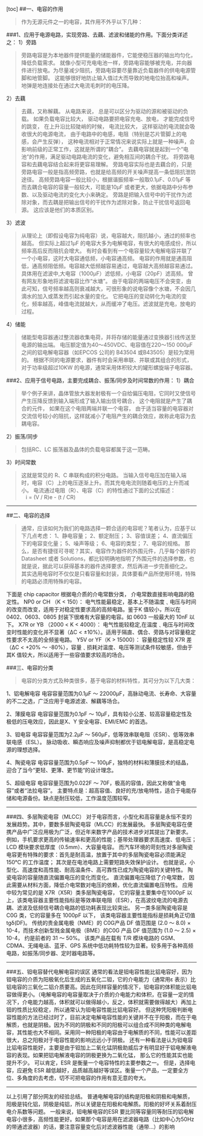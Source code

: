 [toc]
##一、电容的作用
>作为无源元件之一的电容，其作用不外乎以下几种：

###1、应用于电源电路，实现旁路、去藕、滤波和储能的作用。下面分类详述之：
1）旁路
>旁路电容是为本地器件提供能量的储能器件，它能使稳压器的输出均匀化，降低负载需求。 就像小型可充电电池一样，旁路电容能够被充电，并向器件进行放电。为尽量减少阻抗，旁路电容要尽量靠近负载器件的供电电源管脚和地管脚。 
这能够很好地防止输入值过大而导致的地电位抬高和噪声。地弹是地连接处在通过大电流毛刺时的电压降。

2）去藕
>去藕，又称解藕。 从电路来说， 总是可以区分为驱动的源和被驱动的负载。
如果负载电容比较大， 驱动电路要把电容充电、放电， 才能完成信号的跳变，
在上升沿比较陡峭的时候， 电流比较大， 这样驱动的电流就会吸收很大的电源电流，
由于电路中的电感，电阻（特别是芯片管脚上的电感，会产生反弹），
这种电流相对于正常情况来说实际上就是一种噪声，会影响前级的正常工作，这就是所谓的“耦合”。
去藕电容就是起到一个“电池”的作用，满足驱动电路电流的变化，避免相互间的耦合干扰。
将旁路电容和去藕电容结合起来将更容易理解。
旁路电容实际也是去藕合的，只是旁路电容一般是指高频旁路，也就是给高频的开关噪声提高一条低阻抗泄防途径。
高频旁路电容一般比较小，根据谐振频率一般取0.1μF、0.01μF 等
而去耦合电容的容量一般较大，可能是10μF 或者更大，依据电路中分布参数、以及驱动电流的变化大小来确定。
旁路是把输入信号中的干扰作为滤除对象，而去耦是把输出信号的干扰作为滤除对象，防止干扰信号返回电源。
这应该是他们的本质区别。

3）滤波
>从理论上（即假设电容为纯电容）说，电容越大，阻抗越小，通过的频率也越高。
>但实际上超过1μF 的电容大多为电解电容，有很大的电感成份，所以频率高后反而阻抗会增大。
>有时会看到有一个电容量较大电解电容并联了一个小电容，这时大电容通低频，小电容通高频。
>电容的作用就是通高阻低，通高频阻低频。电容越大低频越容易通过，电容越大高频越容易通过。
>具体用在滤波中,大电容（1000μF）滤低频，小电容（20pF）滤高频。
曾有网友形象地将滤波电容比作“水塘”。
由于电容的两端电压不会突变，由此可知，信号频率越高则衰减越大，可很形象的说电容像个水塘，不会因几滴水的加入或蒸发而引起水量的变化。
它把电压的变动转化为电流的变化，频率越高，峰值电流就越大，从而缓冲了电压。滤波就是充电，放电的过程。

4）储能
>储能型电容器通过整流器收集电荷，并将存储的能量通过变换器引线传送至电源的输出端。
> 电压额定值为40～450VDC、电容值在220～150 000μF 之间的铝电解电容器（如EPCOS 公司的 B43504 或B43505）是较为常用的。
> 根据不同的电源要求，器件有时会采用串联、并联或其组合的形式， 对于功率级超过10KW 的电源，通常采用体积较大的罐形螺旋端子电容器。

###2、应用于信号电路，主要完成耦合、振荡/同步及时间常数的作用：
1）耦合
>举个例子来讲，晶体管放大器发射极有一个自给偏压电阻，它同时又使信号产生压降反馈到输入端形成了输入输出信号耦合， 这个电阻就是产生了耦合的元件，
>如果在这个电阻两端并联一个电容， 由于适当容量的电容器对交流信号较小的阻抗，这样就减小了电阻产生的耦合效应，故称此电容为去耦电容。

2）振荡/同步
>包括RC、LC 振荡器及晶体的负载电容都属于这一范畴。

3）时间常数
>这就是常见的 R、C 串联构成的积分电路。
>当输入信号电压加在输入端时，电容（C）上的电压逐渐上升。而其充电电流则随着电压的上升而减小。
>电流通过电阻（R）、电容（C）的特性通过下面的公式描述：
              i = (V / R)e - (t / CR)

----
##二、电容的选择
>通常，应该如何为我们的电路选择一颗合适的电容呢？笔者认为，应基于以下几点考虑：
1、静电容量；
2、额定耐压；
3、容值误差；
4、直流偏压下的电容变化量；
5、噪声等级；
6、电容的类型；
7、电容的规格。
那么，是否有捷径可寻呢？其实，电容作为器件的外围元件，几乎每个器件的 Datasheet 或者 Solutions，都比较明确地指明了外围元件的选择参数，也就是说，据此可以获得基本的器件选择要求，然后再进一步完善细化之。
其实选用电容时不仅仅是只看容量和封装，具体要看产品所使用环境，特殊的电路必须用特殊的电容。

下面是 chip capacitor 根据电介质的介电常数分类， 介电常数直接影响电路的稳定性。
NP0 or CH （K < 150）： 电气性能最稳定，基本上不随温度﹑电压与时间的改变而改变，适用于对稳定性要求高的高频电路。鉴于K 值较小，所以在0402、0603、0805 封装下很难有大容量的电容。如 0603 一般最大的 10nF
以下。
X7R or YB （2000 < K < 4000）： 电气性能较稳定,在温度﹑电压与时间改变时性能的变化并不显著（ΔC < ±10%）。适用于隔直、偶合、旁路与对容量稳定性要求不太高的全频鉴电路。
Y5V or YF（K > 15000）： 容量稳定性较 X7R 差（ΔC < +20% ～ -80%），容量﹑损耗对温度、电压等测试条件较敏感，但由于其K 值较大，所以适用于一些容值要求较高的场合。


###三、电容的分类
>电容的分类方式及种类很多，基于电容的材料特性，其可分为以下几大类：

1、铝电解电容
电容容量范围为0.1μF ～ 22000μF，高脉动电流、长寿命、大容量的不二之选，广泛应用于电源滤波、解藕等场合。

2、薄膜电容
电容容量范围为0.1pF ～ 10μF，具有较小公差、较高容量稳定性及极低的压电效应，因此是X、Y 安全电容、EMI/EMC 的首选。

3、钽电容
电容容量范围为2.2μF ～ 560μF，低等效串联电阻（ESR）、低等效串联电感（ESL）。
脉动吸收、瞬态响应及噪声抑制都优于铝电解电容，是高稳定电源的理想选择。

4、陶瓷电容
电容容量范围为0.5pF ～ 100μF，独特的材料和薄膜技术的结晶，迎合了当今“更轻、更薄、更节能“的设计理念。

5、超级电容
电容容量范围为0.022F ～ 70F，极高的容值，因此又称做“金电容”或者“法拉电容”。
主要特点是：超高容值、良好的充/放电特性，适合于电能存储和电源备份。缺点是耐压较低，工作温度范围较窄。

-----
###四、多层陶瓷电容（MLCC）
对于电容而言，小型化和高容量是永恒不变的发展趋势。其中，要数多层陶瓷电容（MLCC）的发展最快。
多层陶瓷电容在便携产品中广泛应用极为广泛，但近年来数字产品的技术进步对其提出了新要求。
例如，手机要求更高的传输速率和更高的性能；基带处理器要求高速度、低电压；LCD 模块要求低厚度（0.5mm）、大容量电容。 
而汽车环境的苛刻性对多层陶瓷电容更有特殊的要求：首先是耐高温，放置于其中的多层陶瓷电容必须能满足150℃ 的工作温度；
其次是在电池电路上需要短路失效保护设计。
也就是说，小型化、高速度和高性能、耐高温条件、高可靠性已成为陶瓷电容的关键特性。
陶瓷电容的容量随直流偏置电压的变化而变化。
直流偏置电压降低了介电常数， 因此需要从材料方面，降低介电常数对电压的依赖，优化直流偏置电压特性。
应用中较为常见的是 X7R（X5R）类多层陶瓷电容， 它的容量主要集中在1000pF 以上，该类电容器主要性能指标是等效串联电阻（ESR），在高波纹电流的电源去耦、滤波及低频信号耦合电路的低功耗表现比较突出。
另一类多层陶瓷电容是 C0G 类，它的容量多在 1000pF 以下， 该类电容器主要性能指标是损耗角正切值 tgδ(DF)。
传统的贵金属电极（NME）的 C0G产品 DF 值范围是 (2.0 ～ 8.0) × 10-4，而技术创新型贱金属电极（BME）的C0G 产品 DF 值范围为 (1.0 ～ 2.5) × 10-4， 约是前者的 31 ～ 50%。 该类产品在载有 T/R 模块电路的 GSM、CDMA、无绳电话、蓝牙、GPS 系统中低功耗特性较为显著。较多用于各种高频电路，如振荡/同步器、定时器电路等。

-----

###五、钽电容替代电解电容的误区
通常的看法是钽电容性能比铝电容好，因为钽电容的介质为阳极氧化后生成的五氧化二钽，它的介电能力（通常用ε 表示）比铝电容的三氧化二铝介质要高。因此在同样容量的情况下，钽电容的体积能比铝电容做得更小。（电解电容的电容量取决于介质的介电能力和体积，在容量一定的情况下，介电能力越高，体积就可以做得越小，反之，体积就需要做得越大）再加上钽的性质比较稳定，所以通常认为钽电容性能比铝电容好。
但这种凭阳极判断电容性能的方法已经过时了，目前决定电解电容性能的关键并不在于阳极，而在于电解质，也就是阴极。因为不同的阴极和不同的阳极可以组合成不同种类的电解电容，其性能也大不相同。采用同一种阳极的电容由于电解质的不同，性能可以差距很大，总之阳极对于电容性能的影响远远小于阴极。
还有一种看法是认为钽电容比铝电容性能好，主要是由于钽加上二氧化锰阴极助威后才有明显好于铝电解液电容的表现。如果把铝电解液电容的阴极更换为二氧化锰， 那么它的性能其实也能提升不少。
可以肯定，ESR 是衡量一个电容特性的主要参数之一。 但是，选择电容，应避免 ESR 越低越好，品质越高越好等误区。衡量一个产品，一定要全方位、多角度的去考虑，切不可把电容的作用有意无意的夸大。

---

以上引用了部分网友的经验总结。
普通电解电容的结构是阳极和阴极和电解质，阳极是钝化铝，阴极是纯铝，所以关键是在阳极和电解质。阳极的好坏关系着耐压电介系数等问题。
一般来说，钽电解电容的ESR 要比同等容量同等耐压的铝电解电容小很多，高频性能更好。如果那个电容是用在滤波器电路（比如中心为50Hz 的带通滤波器）的话，要注意容量变化后对滤波器性能（通带...）的影响